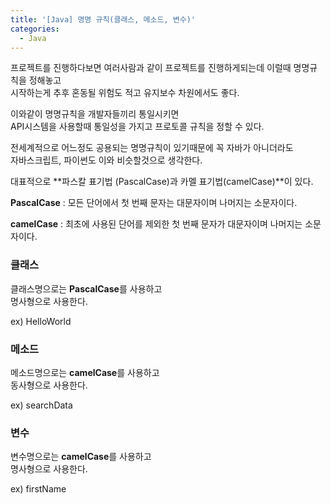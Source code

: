 ```yaml
---
title: '[Java] 명명 규칙(클래스, 메소드, 변수)'
categories:
  - Java
---
```


프로젝트를 진행하다보면 여러사람과 같이 프로젝트를 진행하게되는데 이럴때 명명규칙을 정해놓고<br>
시작하는게 추후 혼동될 위험도 적고 유지보수 차원에서도 좋다.

이와같이 명명규칙을 개발자들끼리 통일시키면<br>
API시스템을 사용할때 통일성을 가지고 프로토콜 규칙을 정할 수 있다.

전세계적으로 어느정도 공용되는 명명규칙이 있기때문에 꼭 자바가 아니더라도<br>
자바스크립트, 파이썬도 이와 비슷할것으로 생각한다.

대표적으로 **파스칼 표기법 (PascalCase)과 카멜 표기법(camelCase)**이 있다.

**PascalCase** : 모든 단어에서 첫 번째 문자는 대문자이며 나머지는 소문자이다.

**camelCase** : 최초에 사용된 단어를 제외한 첫 번째 문자가 대문자이며 나머지는 소문자이다.

### 클래스

클래스명으로는 **PascalCase**를 사용하고<br>
명사형으로 사용한다.

ex) HelloWorld

### 메소드

메소드명으로는 **camelCase**를 사용하고<br>
동사형으로 사용한다.

ex) searchData

### 변수

변수명으로는 **camelCase**를 사용하고<br>
명사형으로 사용한다.

ex) firstName

